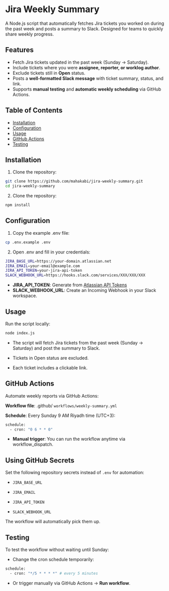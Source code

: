 # Jira Weekly Summary

A Node.js script that automatically fetches Jira tickets you worked on during the past week and posts a summary to Slack. Designed for teams to quickly share weekly progress.


## Features

- Fetch Jira tickets updated in the past week (Sunday → Saturday).
- Include tickets where you were **assignee, reporter, or worklog author**.
- Exclude tickets still in **Open** status.
- Posts a **well-formatted Slack message** with ticket summary, status, and link.
- Supports **manual testing** and **automatic weekly scheduling** via GitHub Actions.


## Table of Contents

- [Installation](#installation)
- [Configuration](#configuration)
- [Usage](#usage)
- [GitHub Actions](#github-actions)
- [Testing](#testing)


## Installation

1. Clone the repository:

```bash
git clone https://github.com/mahakabi/jira-weekly-summary.git
cd jira-weekly-summary
```
2. Clone the repository:
```bash
npm install
```

## Configuration

1. Copy the example .env file:
```bash
cp .env.example .env
```
2. Open .env and fill in your credentials:
```bash
JIRA_BASE_URL=https://your-domain.atlassian.net
JIRA_EMAIL=your-email@example.com
JIRA_API_TOKEN=your-jira-api-token
SLACK_WEBHOOK_URL=https://hooks.slack.com/services/XXX/XXX/XXX
```
- **JIRA_API_TOKEN**: Generate from [Atlassian API Tokens](https://id.atlassian.com/manage-profile/security/api-tokens)
- **SLACK_WEBHOOK_URL**: Create an Incoming Webhook in your Slack workspace.

## Usage
Run the script locally:
```bash
node index.js
```
- The script will fetch Jira tickets from the past week (Sunday → Saturday) and post the summary to Slack.

- Tickets in Open status are excluded.

- Each ticket includes a clickable link.

## GitHub Actions

Automate weekly reports via GitHub Actions:

**Workflow file**: .github/ ``workflows/weekly-summary.yml``

**Schedule**: Every Sunday 9 AM Riyadh time (UTC+3):
```bash
schedule:
  - cron: "0 6 * * 0"
```

- **Manual trigger**: You can run the workflow anytime via workflow_dispatch.

## Using GitHub Secrets

Set the following repository secrets instead of ``.env`` for automation:

- ``JIRA_BASE_URL``

- ``JIRA_EMAIL``

- ``JIRA_API_TOKEN``

- ``SLACK_WEBHOOK_URL``

The workflow will automatically pick them up.

## Testing

To test the workflow without waiting until Sunday:

- Change the cron schedule temporarily:
```bash
schedule:
  - cron: "*/5 * * * *" # every 5 minutes
```

- Or trigger manually via GitHub Actions → **Run workflow**.
